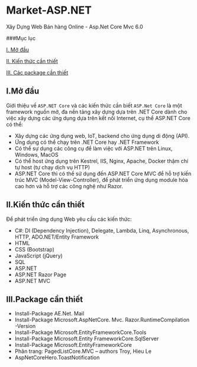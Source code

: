 # Market-ASP.NET
Xây Dựng Web Bán hàng Online - Asp.Net Core Mvc 6.0

###Mục lục

[I. Mở đầu](#Modau)

[II. Kiến thức cần thiết](#kienthuccanthiet)

[III. Các package cần thiết](#cacpackage)

<a name="Modau"></a>
## I.Mở đầu
Giới thiệu về `ASP.NET Core` và các kiến thức cần biết
`ASP.Net Core` là một framework nguồn mở, đa nền tảng xây dựng dựa trên .NET Core dành cho việc xây dựng các ứng dụng dựa trên kết nối Internet, cụ thể ASP.NET Core có thể:
-	Xây dựng các ứng dụng web, IoT, backend cho ứng dụng di động (API).
-	Ứng dụng có thể chạy trên .NET Core hay .NET Framework
-	Có thể sự dụng các công cụ để làm việc với ASP.NET trên Linux, Windows, MacOS
-	Có thể host ứng dụng trên Kestrel, IIS, Nginx, Apache, Docker thậm chí tự host (tự chạy dịch vụ HTTP)
-	ASP.NET Core thì có thể sử dụng đến ASP.NET Core MVC để hỗ trợ kiến trúc MVC (Model-View-Controller), để phát triển ứng dụng module hóa cao hơn và hỗ trợ các công nghệ như Razor.

<a name="kienthuccanthiet"></a>
## II.Kiến thức cần thiết
Để phát triển ứng dụng Web yêu cầu các kiến thức:
-	C#: DI (Dependency Injection), Delegate, Lambda, Linq, Asynchronous, HTTP, ADO.NET/Entity Framework
-	HTML
-	CSS (Bootstrap)
-	JavaScript (jQuery)
-	SQL
-	ASP.NET
-	ASP.NET Razor Page
-	ASP.NET MVC

<a name="cacpackage"></a>
## III.Package cần thiết
- Install-Package AE.Net. Mail
- Install-Package Microsoft.AspNetCore. Mvc. Razor.RuntimeCompilation -Version 
- Install-Package Microsoft.EntityFrameworkCore.Tools
- Install-Package Microsoft.Entity FrameworkCore.SqlServer
- Install-Package Microsoft.EntityFrameworkCore
- Phân trang: PagedListCore.MVC – authors Troy, Hieu Le
- AspNetCoreHero.ToastNotification

